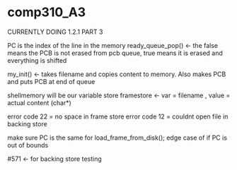 # comp310_A3

CURRENTLY DOING 1.2.1 PART 3


PC is the index of the line in the memory
ready_queue_pop()   <- the false means the PCB is not erased from pcb queue, 
true means it is erased and everything is shifted

my_init() <- takes filename and copies content to memory. Also makes PCB and 
puts PCB at end of queue



shellmemory will be our variable store
framestore <- var = filename , value = actual content (char*)


error code 22 = no space in frame store
error code 12 = couldnt open file in backing store   



make sure PC is the same for load_frame_from_disk();
edge case of if PC is out of bounds


#571 <- for backing store testing
